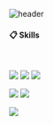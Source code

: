 ![header](https://capsule-render.vercel.app/api?type=Cylinder&color=black&fontColor=fff&height=400&text=Alice%20Yoon&desc=Front-End%20Focused%20Full-Stack%20Developer)

####  :clipboard: Skills
  
 <br/>

<img src="https://img.shields.io/badge/JavaScript-F7DF1E?style=for-the-badge&logo=JavaScript&logoColor=white"> <img src="https://img.shields.io/badge/HTML5-E34F26?style=for-the-badge&logo=HTML5&logoColor=white"> <img src="https://img.shields.io/badge/CSS3-1572B6?style=for-the-badge&logo=CSS3&logoColor=white"> 
 

<img src="https://img.shields.io/badge/VSC-007ACC?style=for-the-badge&logo=VisualStudioCode&logoColor=white"> <img src="https://img.shields.io/badge/github-181717?style=for-the-badge&logo=github&logoColor=white"> 

<img src="https://img.shields.io/badge/aws-232F3E?style=for-the-badge&logo=Amazon aws&logoColor=white"> 
